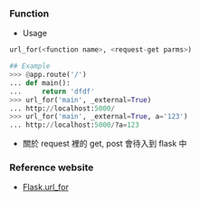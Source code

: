 ### Function 
* Usage
```python
url_for(<function name>, <request-get parms>)

## Example
>>> @app.route('/')
... def main():
...     return 'dfdf'
>>> url_for('main', _external=True)
... http://localhost:5000/
>>> url_for('main', _external=True, a='123')
... http://localhost:5000/?a=123
```
* 關於 request 裡的 get, post 會待入到 flask 中 

### Reference website 
* [Flask.url_for](http://flask.pocoo.org/docs/0.12/api/#flask.url_for)
